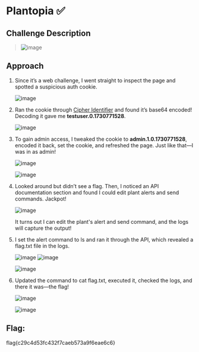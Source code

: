 # Plantopia ✅

## Challenge Description
> ![image](https://github.com/user-attachments/assets/2f102fe9-4549-4a93-a2d5-050a0c1be4ed)

## Approach
1. Since it’s a web challenge, I went straight to inspect the page and spotted a suspicious auth cookie.

   ![image](https://github.com/user-attachments/assets/c642f223-3b67-453b-9dc7-ba0c5e10fbcd)

2. Ran the cookie through [Cipher Identifier](https://www.dcode.fr/cipher-identifier) and found it’s base64 encoded! Decoding it gave me **testuser.0.1730771528**.

   ![image](https://github.com/user-attachments/assets/ebbc5002-f270-4410-8a19-9215ccf2521d)

3. To gain admin access, I tweaked the cookie to **admin.1.0.1730771528**, encoded it back, set the cookie, and refreshed the page. Just like that—I was in as admin!

   ![image](https://github.com/user-attachments/assets/a43085df-17d7-46c9-ad5d-1258ea128a44)

   ![image](https://github.com/user-attachments/assets/cb532c53-1b24-4f28-8f36-6f509fe6854b)

4. Looked around but didn’t see a flag. Then, I noticed an API documentation section and found I could edit plant alerts and send commands. Jackpot!

   ![image](https://github.com/user-attachments/assets/e6aa0b89-8822-4d59-b841-cebf35bef9ba)

   It turns out I can edit the plant's alert and send command, and the logs will capture the output!

6. I set the alert command to ls and ran it through the API, which revealed a flag.txt file in the logs.
   
   ![image](https://github.com/user-attachments/assets/1e85e534-09f2-4db7-9caa-74e94ab08abd) ![image](https://github.com/user-attachments/assets/421c3c22-10a3-436e-8ab7-28b8df040524)

   ![image](https://github.com/user-attachments/assets/ff61283e-8785-490d-91b3-3b66c59aeaaa)

8. Updated the command to cat flag.txt, executed it, checked the logs, and there it was—the flag!

   ![image](https://github.com/user-attachments/assets/f281241a-2cd9-459d-bdc0-c954e1c8d888)

   ![image](https://github.com/user-attachments/assets/ee664308-f62d-4e94-9140-59a1f923fc22)
  
## Flag: 
flag{c29c4d53fc432f7caeb573a9f6eae6c6}




   
